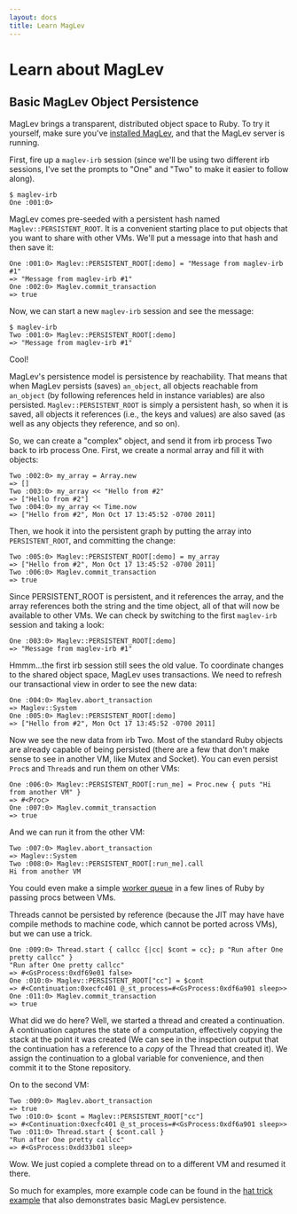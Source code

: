 ```yaml
---
layout: docs
title: Learn MagLev
---
```


# Learn about MagLev

## Basic MagLev Object Persistence

MagLev brings a transparent, distributed object space to Ruby.
To try it yourself, make sure you've [installed
MagLev](/docs/get_started.html), and that the MagLev server is running.

First, fire up a `maglev-irb` session (since we'll be using two different
irb sessions, I've set the prompts to "One" and "Two" to make it easier to
follow along).

    $ maglev-irb
    One :001:0>

MagLev comes pre-seeded with a persistent hash named
`Maglev::PERSISTENT_ROOT`.  It is a convenient starting place to put
objects that you want to share with other VMs.  We'll put a message into
that hash and then save it:

    One :001:0> Maglev::PERSISTENT_ROOT[:demo] = "Message from maglev-irb #1"
    => "Message from maglev-irb #1"
    One :002:0> Maglev.commit_transaction
    => true

Now, we can start a new `maglev-irb` session and see the message:

    $ maglev-irb
    Two :001:0> Maglev::PERSISTENT_ROOT[:demo]
    => "Message from maglev-irb #1"

Cool!

MagLev's persistence model is persistence by reachability.  That means that
when MagLev persists (saves) `an_object`, all objects reachable from
`an_object` (by following references held in instance variables) are also
persisted. `Maglev::PERSISTENT_ROOT` is simply a persistent hash, so when
it is saved, all objects it references (i.e., the keys and values) are also
saved (as well as any objects they reference, and so on).

So, we can create a "complex" object, and send it from irb process Two back
to irb process One.  First, we create a normal array and fill it with
objects:

    Two :002:0> my_array = Array.new
    => []
    Two :003:0> my_array << "Hello from #2"
    => ["Hello from #2"]
    Two :004:0> my_array << Time.now
    => ["Hello from #2", Mon Oct 17 13:45:52 -0700 2011]

Then, we hook it into the persistent graph by putting the array into
`PERSISTENT_ROOT`, and committing the change:

    Two :005:0> Maglev::PERSISTENT_ROOT[:demo] = my_array
    => ["Hello from #2", Mon Oct 17 13:45:52 -0700 2011]
    Two :006:0> Maglev.commit_transaction
    => true

Since PERSISTENT_ROOT is persistent, and it references the array, and the
array references both the string and the time object, all of that will now
be available to other VMs.  We can check by switching to the first
`maglev-irb` session and taking a look:

    One :003:0> Maglev::PERSISTENT_ROOT[:demo]
    => "Message from maglev-irb #1"

Hmmm...the first irb session still sees the old value.  To coordinate
changes to the shared object space, MagLev uses transactions.  We need to
refresh our transactional view in order to see the new data:

    One :004:0> Maglev.abort_transaction
    => Maglev::System
    One :005:0> Maglev::PERSISTENT_ROOT[:demo]
    => ["Hello from #2", Mon Oct 17 13:45:52 -0700 2011]

Now we see the new data from irb Two. Most of the standard Ruby
objects are already capable of being persisted (there are a few that
don't make sense to see in another VM, like Mutex and Socket).  You
can even persist `Proc`s and `Thread`s and run them on other VMs:

    One :006:0> Maglev::PERSISTENT_ROOT[:run_me] = Proc.new { puts "Hi from another VM" }
    => #<Proc>
    One :007:0> Maglev.commit_transaction
    => true

And we can run it from the other VM:

    Two :007:0> Maglev.abort_transaction
    => Maglev::System
    Two :008:0> Maglev::PERSISTENT_ROOT[:run_me].call
    Hi from another VM

You could even make a simple [worker
queue](https://github.com/jc00ke/maglev-q) in a few lines of Ruby by
passing procs between VMs.

Threads cannot be persisted by reference (because the JIT may have
have compile methods to machine code, which cannot be ported across
VMs), but we can use a trick.

    One :009:0> Thread.start { callcc {|cc| $cont = cc}; p "Run after One pretty callcc" }
    "Run after One pretty callcc"
    => #<GsProcess:0xdf69e01 false>
    One :010:0> Maglev::PERSISTENT_ROOT["cc"] = $cont
    => #<Continuation:0xecfc401 @_st_process=#<GsProcess:0xdf6a901 sleep>>
    One :011:0> Maglev.commit_transaction
    => true

What did we do here? Well, we started a thread and created a
continuation. A continuation captures the state of a computation,
effectively copying the stack at the point it was created (We can see
in the inspection output that the continuation has a reference to a
_copy_ of the Thread that created it). We assign the continuation to a
global variable for convenience, and then commit it to the Stone
repository.

On to the second VM:

    Two :009:0> Maglev.abort_transaction
    => true
    Two :010:0> $cont = Maglev::PERSISTENT_ROOT["cc"]
    => #<Continuation:0xecfc401 @_st_process=#<GsProcess:0xdf6a901 sleep>>
    Two :011:0> Thread.start { $cont.call }
    "Run after One pretty callcc"
    => #<GsProcess:0xdd33b01 sleep>

Wow. We just copied a complete thread on to a different VM and resumed
it there.

So much for examples, more example code can be found in the
[hat trick example](https://github.com/MagLev/maglev/tree/master/examples/persistence/hat_trick)
that also demonstrates basic MagLev persistence.

